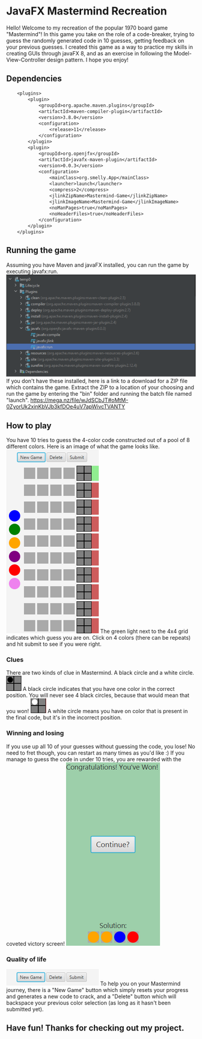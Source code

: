 # JavaFX Mastermind Recreation

Hello! Welcome to my recreation of the popular 1970 board game "Mastermind"! In this game you take 
on the role of a code-breaker, trying to guess the randomly generated code in 10 guesses, getting feedback on
your previous guesses. I created this game as a way to practice my skills in creating GUIs through
javaFX 8, and as an exercise in following the Model-View-Controller design pattern. I hope you enjoy! 

## Dependencies
        <plugins>
            <plugin>
                <groupId>org.apache.maven.plugins</groupId>
                <artifactId>maven-compiler-plugin</artifactId>
                <version>3.8.0</version>
                <configuration>
                    <release>11</release>
                </configuration>
            </plugin>
            <plugin>
                <groupId>org.openjfx</groupId>
                <artifactId>javafx-maven-plugin</artifactId>
                <version>0.0.3</version>
                <configuration>
                    <mainClass>org.smelly.App</mainClass>
                    <launcher>launch</launcher>
                    <compress>2</compress>
                    <jlinkZipName>Mastermind-Game</jlinkZipName>
                    <jlinkImageName>Mastermind-Game</jlinkImageName>
                    <noManPages>true</noManPages>
                    <noHeaderFiles>true</noHeaderFiles>
                </configuration>
            </plugin>
        </plugins>
        
## Running the game
Assuming you have Maven and javaFX installed, you can run the game by executing javafx:run.
![Image](src/main/docs/img/mavenIn.PNG)
If you don't have these installed, here is a link to a download for a ZIP file which contains the game. Extract the ZIP to a location of your choosing and run the game
by entering the "bin" folder and running the batch file named "launch".
https://mega.nz/file/wJdSCbJT#oMtM-0ZyorUk2xinKbVJb3kfDOe4uV7apWivcTVANTY 
        
## How to play

You have 10 tries to guess the 4-color code constructed out of a pool of 8 different colors. 
Here is an image of what the game looks like.
![Image](src/main/docs/img/mastermind.PNG)
The green light next to the 4x4 grid indicates which guess you are on. Click on 4 colors (there can be repeats)
and hit submit to see if you were right.

### Clues

There are two kinds of clue in Mastermind. A black circle and a white circle.
![Image](src/main/docs/img/blackHint.PNG)
A black circle indicates that you have one color in the correct position. You will never see 4 black circles,
because that would mean that you won!
![Image](src/main/docs/img/whiteCirc.PNG)
A white circle means you have on color that is present in the final code, but it's in the incorrect position.

### Winning and losing
If you use up all 10 of your guesses without guessing the code, you lose! No need to fret though, you can restart
as many times as you'd like :) If you manage to guess the code in under 10 tries, you are rewarded with the coveted 
victory screen!
![Image](src/main/docs/img/winner.PNG)

### Quality of life
![Image](src/main/docs/img/buttons.PNG)
To help you on your Mastermind journey, there is a "New Game" button which simply resets your progress and generates
a new code to crack, and a "Delete" button which will backspace your previous color selection (as long as it hasn't been submitted yet). 

## Have fun! Thanks for checking out my project.
